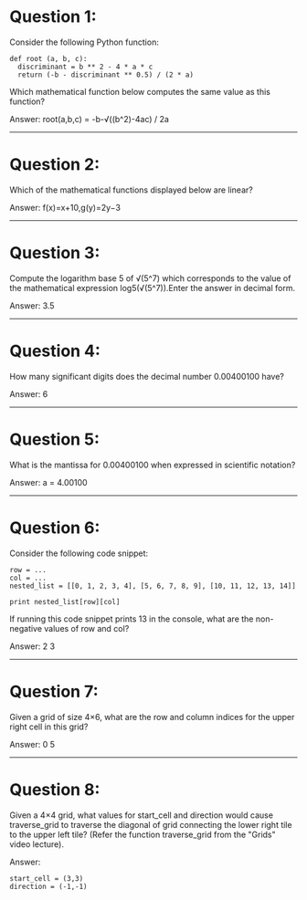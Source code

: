 # Question 1:
  Consider the following Python function:
  
    def root (a, b, c):
      discriminant = b ** 2 - 4 * a * c
      return (-b - discriminant ** 0.5) / (2 * a)
  
  Which mathematical function below computes the same value as this function?
  
  Answer: root(a,b,c) = -b-√((b^2)-4ac) / 2a
  
----
# Question 2:
  Which of the mathematical functions displayed below are linear?
    
  Answer: f(x)=x+10,g(y)=2y−3
    
----
# Question 3:
  Compute the logarithm base 5 of √(5^7) which corresponds to the value of the mathematical expression log5(√(5^7)).Enter the answer in decimal form.
  
  Answer: 3.5
  
----
# Question 4:
  How many significant digits does the decimal number 0.00400100 have?
  
  Answer: 6
  
----
# Question 5:
  What is the mantissa for 0.00400100 when expressed in scientific notation?
  
  Answer: a = 4.00100
  
----
# Question 6:
  Consider the following code snippet:
    
    row = ...
    col = ...
    nested_list = [[0, 1, 2, 3, 4], [5, 6, 7, 8, 9], [10, 11, 12, 13, 14]]

    print nested_list[row][col]
    
  If running this code snippet prints 13 in the console, what are the non-negative values of row and col?
  
  Answer: 2 3
  
----
# Question 7:
  Given a grid of size 4×6, what are the row and column indices for the upper right cell in this grid?
  
  Answer: 0 5
  
----
# Question 8:
  Given a 4×4 grid, what values for start_cell and direction would cause traverse_grid to traverse the diagonal of grid connecting the lower right tile to the upper left tile? (Refer the function traverse_grid from the "Grids" video lecture).
  
  Answer: 
  
    start_cell = (3,3)
    direction = (-1,-1)
